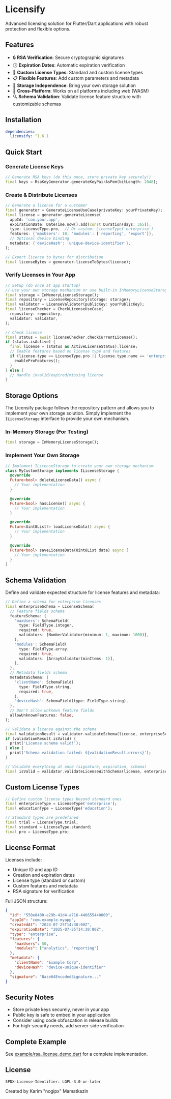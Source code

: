 # Licensify

Advanced licensing solution for Flutter/Dart applications with robust protection and flexible options.

## Features

- 🔒 **RSA Verification**: Secure cryptographic signatures
- 🕒 **Expiration Dates**: Automatic expiration verification
- 🔄 **Custom License Types**: Standard and custom license types
- 📋 **Flexible Features**: Add custom parameters and metadata
- 💾 **Storage Independence**: Bring your own storage solution
- 📲 **Cross-Platform**: Works on all platforms including web (WASM)
- 🔍 **Schema Validation**: Validate license feature structure with customizable schemas

## Installation

```yaml
dependencies:
  licensify: ^1.6.1
```

## Quick Start

### Generate License Keys

```dart
// Generate RSA keys (do this once, store private key securely!)
final keys = RsaKeyGenerator.generateKeyPairAsPem(bitLength: 2048);
```

### Create & Distribute Licenses

```dart
// Generate a license for a customer
final generator = GenerateLicenseUseCase(privateKey: yourPrivateKey);
final license = generator.generateLicense(
  appId: 'com.your.app',
  expirationDate: DateTime.now().add(const Duration(days: 365)),
  type: LicenseType.pro,  // Or custom: LicenseType('enterprise')
  features: {'maxUsers': 10, 'modules': ['reporting', 'export']},
  // Optional device binding
  metadata: {'deviceHash': 'unique-device-identifier'},
);

// Export license to bytes for distribution
final licenseBytes = generator.licenseToBytes(license);
```

### Verify Licenses in Your App

```dart
// Setup (do once at app startup)
// Use your own storage mechanism or use built-in InMemoryLicenseStorage for testing
final storage = InMemoryLicenseStorage();
final repository = LicenseRepository(storage: storage);
final validator = LicenseValidator(publicKey: yourPublicKey); 
final licenseChecker = CheckLicenseUseCase(
  repository: repository,
  validator: validator,
);

// Check license
final status = await licenseChecker.checkCurrentLicense();
if (status.isActive) {
  final license = (status as ActiveLicenseStatus).license;
  // Enable features based on license type and features
  if (license.type == LicenseType.pro || license.type.name == 'enterprise') {
    enableProFeatures();
  }
} else {
  // Handle invalid/expired/missing license
}
```

## Storage Options

The Licensify package follows the repository pattern and allows you to implement your own storage solution. Simply implement the `ILicenseStorage` interface to provide your own mechanism.

### In-Memory Storage (For Testing)

```dart
final storage = InMemoryLicenseStorage();
```

### Implement Your Own Storage

```dart
// Implement ILicenseStorage to create your own storage mechanism
class MyCustomStorage implements ILicenseStorage {
  @override
  Future<bool> deleteLicenseData() async {
    // Your implementation
  }

  @override
  Future<bool> hasLicense() async {
    // Your implementation
  }

  @override
  Future<Uint8List?> loadLicenseData() async {
    // Your implementation
  }

  @override
  Future<bool> saveLicenseData(Uint8List data) async {
    // Your implementation
  }
}
```

## Schema Validation

Define and validate expected structure for license features and metadata:

```dart
// Define a schema for enterprise licenses
final enterpriseSchema = LicenseSchema(
  // Feature fields schema
  featureSchema: {
    'maxUsers': SchemaField(
      type: FieldType.integer,
      required: true,
      validators: [NumberValidator(minimum: 1, maximum: 1000)],
    ),
    'modules': SchemaField(
      type: FieldType.array,
      required: true,
      validators: [ArrayValidator(minItems: 1)],
    ),
  },
  // Metadata fields schema
  metadataSchema: {
    'clientName': SchemaField(
      type: FieldType.string,
      required: true,
    ),
    'deviceHash': SchemaField(type: FieldType.string),
  },
  // Don't allow unknown feature fields
  allowUnknownFeatures: false,
);

// Validate a license against the schema
final validationResult = validator.validateSchema(license, enterpriseSchema);
if (validationResult.isValid) {
  print('License schema valid!');
} else {
  print('Schema validation failed: ${validationResult.errors}');
}

// Validate everything at once (signature, expiration, schema)
final isValid = validator.validateLicenseWithSchema(license, enterpriseSchema);
```

## Custom License Types

```dart
// Define custom license types beyond standard ones
final enterpriseType = LicenseType('enterprise');
final educationType = LicenseType('education');

// Standard types are predefined
final trial = LicenseType.trial;
final standard = LicenseType.standard;
final pro = LicenseType.pro;
```

## License Format

Licenses include:
- Unique ID and app ID
- Creation and expiration dates
- License type (standard or custom)
- Custom features and metadata
- RSA signature for verification

Full JSON structure:

```json
{
  "id": "550e8400-e29b-41d4-a716-446655440000",
  "appId": "com.example.myapp",
  "createdAt": "2024-07-25T14:30:00Z",
  "expirationDate": "2025-07-25T14:30:00Z",
  "type": "enterprise",
  "features": {
    "maxUsers": 50,
    "modules": ["analytics", "reporting"]
  },
  "metadata": {
    "clientName": "Example Corp",
    "deviceHash": "device-unique-identifier"
  },
  "signature": "Base64EncodedSignature..."
}
```

## Security Notes

- Store private keys securely, never in your app
- Public key is safe to embed in your application
- Consider using code obfuscation in release builds
- For high-security needs, add server-side verification

## Complete Example

See [example/rsa_license_demo.dart](https://github.com/nogipx/licensify/blob/main/example/rsa_license_demo.dart) for a complete implementation.

## License

```
SPDX-License-Identifier: LGPL-3.0-or-later
```

Created by Karim "nogipx" Mamatkazin
